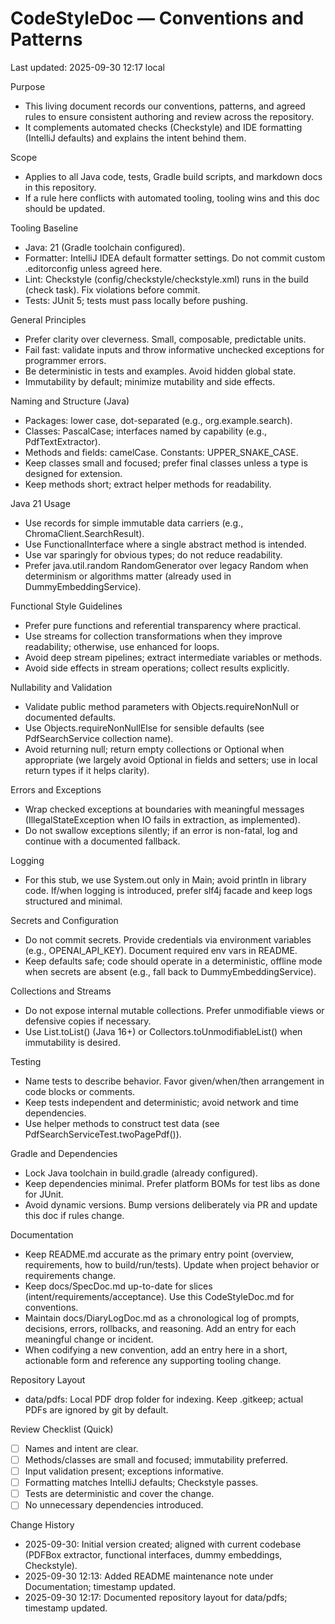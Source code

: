 # CodeStyleDoc — Conventions and Patterns

Last updated: 2025-09-30 12:17 local

Purpose
- This living document records our conventions, patterns, and agreed rules to ensure consistent authoring and review across the repository.
- It complements automated checks (Checkstyle) and IDE formatting (IntelliJ defaults) and explains the intent behind them.

Scope
- Applies to all Java code, tests, Gradle build scripts, and markdown docs in this repository.
- If a rule here conflicts with automated tooling, tooling wins and this doc should be updated.

Tooling Baseline
- Java: 21 (Gradle toolchain configured).
- Formatter: IntelliJ IDEA default formatter settings. Do not commit custom .editorconfig unless agreed here.
- Lint: Checkstyle (config/checkstyle/checkstyle.xml) runs in the build (check task). Fix violations before commit.
- Tests: JUnit 5; tests must pass locally before pushing.

General Principles
- Prefer clarity over cleverness. Small, composable, predictable units.
- Fail fast: validate inputs and throw informative unchecked exceptions for programmer errors.
- Be deterministic in tests and examples. Avoid hidden global state.
- Immutability by default; minimize mutability and side effects.

Naming and Structure (Java)
- Packages: lower case, dot-separated (e.g., org.example.search).
- Classes: PascalCase; interfaces named by capability (e.g., PdfTextExtractor).
- Methods and fields: camelCase. Constants: UPPER_SNAKE_CASE.
- Keep classes small and focused; prefer final classes unless a type is designed for extension.
- Keep methods short; extract helper methods for readability.

Java 21 Usage
- Use records for simple immutable data carriers (e.g., ChromaClient.SearchResult).
- Use FunctionalInterface where a single abstract method is intended.
- Use var sparingly for obvious types; do not reduce readability.
- Prefer java.util.random RandomGenerator over legacy Random when determinism or algorithms matter (already used in DummyEmbeddingService).

Functional Style Guidelines
- Prefer pure functions and referential transparency where practical.
- Use streams for collection transformations when they improve readability; otherwise, use enhanced for loops.
- Avoid deep stream pipelines; extract intermediate variables or methods.
- Avoid side effects in stream operations; collect results explicitly.

Nullability and Validation
- Validate public method parameters with Objects.requireNonNull or documented defaults.
- Use Objects.requireNonNullElse for sensible defaults (see PdfSearchService collection name).
- Avoid returning null; return empty collections or Optional when appropriate (we largely avoid Optional in fields and setters; use in local return types if it helps clarity).

Errors and Exceptions
- Wrap checked exceptions at boundaries with meaningful messages (IllegalStateException when IO fails in extraction, as implemented).
- Do not swallow exceptions silently; if an error is non-fatal, log and continue with a documented fallback.

Logging
- For this stub, we use System.out only in Main; avoid println in library code. If/when logging is introduced, prefer slf4j facade and keep logs structured and minimal.

Secrets and Configuration
- Do not commit secrets. Provide credentials via environment variables (e.g., OPENAI_API_KEY). Document required env vars in README.
- Keep defaults safe; code should operate in a deterministic, offline mode when secrets are absent (e.g., fall back to DummyEmbeddingService).

Collections and Streams
- Do not expose internal mutable collections. Prefer unmodifiable views or defensive copies if necessary.
- Use List.toList() (Java 16+) or Collectors.toUnmodifiableList() when immutability is desired.

Testing
- Name tests to describe behavior. Favor given/when/then arrangement in code blocks or comments.
- Keep tests independent and deterministic; avoid network and time dependencies.
- Use helper methods to construct test data (see PdfSearchServiceTest.twoPagePdf()).

Gradle and Dependencies
- Lock Java toolchain in build.gradle (already configured).
- Keep dependencies minimal. Prefer platform BOMs for test libs as done for JUnit.
- Avoid dynamic versions. Bump versions deliberately via PR and update this doc if rules change.

Documentation
- Keep README.md accurate as the primary entry point (overview, requirements, how to build/run/tests). Update when project behavior or requirements change.
- Keep docs/SpecDoc.md up-to-date for slices (intent/requirements/acceptance). Use this CodeStyleDoc.md for conventions.
- Maintain docs/DiaryLogDoc.md as a chronological log of prompts, decisions, errors, rollbacks, and reasoning. Add an entry for each meaningful change or incident.
- When codifying a new convention, add an entry here in a short, actionable form and reference any supporting tooling change.

Repository Layout
- data/pdfs: Local PDF drop folder for indexing. Keep .gitkeep; actual PDFs are ignored by git by default.

Review Checklist (Quick)
- [ ] Names and intent are clear.
- [ ] Methods/classes are small and focused; immutability preferred.
- [ ] Input validation present; exceptions informative.
- [ ] Formatting matches IntelliJ defaults; Checkstyle passes.
- [ ] Tests are deterministic and cover the change.
- [ ] No unnecessary dependencies introduced.

Change History
- 2025-09-30: Initial version created; aligned with current codebase (PDFBox extractor, functional interfaces, dummy embeddings, Checkstyle).
- 2025-09-30 12:13: Added README maintenance note under Documentation; timestamp updated.
- 2025-09-30 12:17: Documented repository layout for data/pdfs; timestamp updated.
